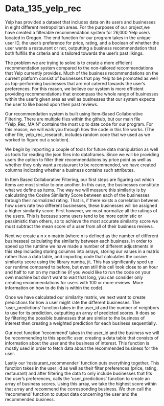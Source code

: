 # Data_135_yelp_rec

  Yelp has provided a dataset that includes data on its users and businesses in eight different
metropolitan areas. For the purposes of our project,we have created a filterable recommendation
system for 26,000 Yelp users located in Oregon. The end function for our program takes in the
unique user ID, the user’s preference for price, rating, and a boolean of whether the user wants a
restaurant or not, outputting a business recommendation that both fulfills the criteria and is tailored
towards the user’s past likings.

  The problem we are trying to solve is to create a more efficient recommendation system
compared to the non-tailored recommendations that Yelp currently provides. Much of the business
recommendations on the current platform consist of businesses that pay Yelp to be promoted as
well as top-performing businesses that are not catered towards the user’s preferences. For this
reason, we believe our system is more efficient providing recommendations that encompass the
whole range of businesses within the user’s given area as well as businesses that our system expects
the user to like based upon their past reviews.

  Our recommendation system is built using Item-Based Collaborative Filtering. There are
multiple files within the github, but our main file “Yelp_Rec_MAIN” contains the most up to date
code for our program. For this reason, we will walk you through how the code in this file works.
(The other file, yelp_rec_research, includes random code that we used as we worked to figure out 
a solution).

  We begin by importing a couple of tools for future data manipulation as well as tools for
reading the json files into dataframes. Since we will be providing users the option to filter their
recommendations by price point as well as whether they only want a restaurant to be recommended,
we have created columns indicating whether a business contains such attributes.

  In Item Based Collaborative Filtering, our first steps are figuring out which items are most
similar to one another. In this case, the businesses constitute what we define as items. The way we
will measure this similarity is by calculating the Cosine Similarity Score between each of the
businesses through their normalized rating. That is, if there exists a correlation between how users
rate two different businesses, these businesses will be assigned a higher similarity score. First
however, we must normalize all the ratings of the users. This is because some users tend to be more
optimistic or pessimistic than others, so to achieve the most accurate similarity score we must
subtract the mean score of a user from all of their business reviews.

  Next we create a n x n matrix (where n is defined as the number of different businesses)
calculating the similarity between each business. In order to speed up the runtime we have made a
number of different adjustments in this step including storing columns into arrays, storing our values
in a matrix rather than a data table, and importing code that calculates the cosine similarity score
using the library numba, jit. This has significantly sped up our runtime compared to before, but even
still this cell took close to an hour and half to run on my machine (if you would like to run the code
on your own machine but don’t want to wait that long, you can consider only creating
recommendations for users with 100 or more reviews. More information on how to do this is within
the code).

  Once we have calculated our similarity matrix, we next want to create predictions for how a
user might rate the different businesses. The ‘user_predictions’ function takes in the user_id and the
number of neighbors to use for its prediction, outputting an array of predicted scores. It does so by
filtering the possible businesses that are similar to the business of interest then creating a weighted
prediction for each business sequentially.

  Our next function ‘recommend’ takes in the user_id and the business we will be
recommending to this specific user, creating a data table that consists of information about the user
and the business of interest. This function is mostly used in order to fetch data about the
recommended business for the user.

  Lastly our ‘restaurant_recommender’ function puts everything together. This function takes
in the user_id as well as their filter preferences (price, rating, restaurant) and after filtering the data to
only include businesses that fits the user’s preferences, calls the ‘user_predictions’ function to create
an array of business scores. Using this array, we take the highest score within that array and
recommend the corresponding business. We then call the ‘recommend’ function to output data
concerning the user and the recommended business.
